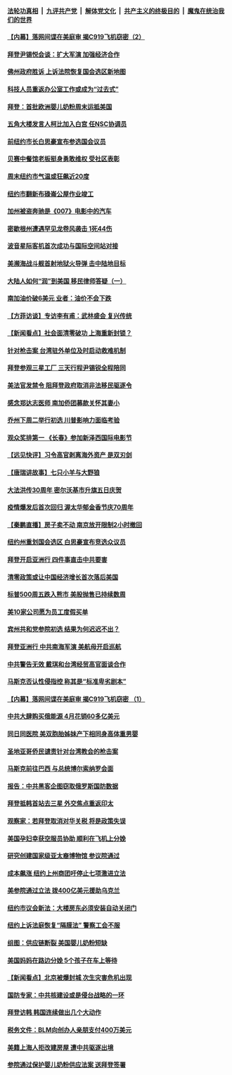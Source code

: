 ####  [法轮功真相](../../../../basic/blob/master/README.md?t=05220101) &nbsp;|&nbsp; [九评共产党](../../../../9ping.md/blob/master/README.md?t=05220101) &nbsp;|&nbsp; [解体党文化](../../../../jtdwh.md/blob/master/README.md?t=05220101)  &nbsp;|&nbsp; [共产主义的终极目的](../../../../gczydzjmd.md/blob/master/README.md?t=05220101) &nbsp;|&nbsp; [魔鬼在统治我们的世界](../../../../mgztzwmdsj.md/blob/master/README.md?t=05220101) 

#### [【内幕】落网间谍在美庭审 揭C919飞机窃密（2）](../pages/nsc412/n13742033.md?t=05220101) 

#### [拜登尹锡悦会谈：扩大军演 加强经济合作](../pages/nsc412/n13742175.md?t=05220101) 

#### [佛州政府胜诉 上诉法院恢复国会选区新地图](../pages/nsc412/n13742082.md?t=05220101) 

#### [科技人员重返办公室工作或成为“过去式”](../pages/nsc412/n13742088.md?t=05220101) 

#### [拜登：首批欧洲婴儿奶粉周末运抵美国](../pages/nsc412/n13741835.md?t=05220101) 

#### [五角大楼发言人柯比加入白宫 任NSC协调员](../pages/nsc412/n13742052.md?t=05220101) 

#### [前纽约市长白思豪宣布参选国会议员](../pages/nsc412/n13742025.md?t=05220101) 

#### [贝赛中餐馆老板挺身勇敢维权 受社区表彰](../pages/nsc412/n13742014.md?t=05220101) 

#### [周末纽约市气温或狂飙近20度](../pages/nsc412/n13742031.md?t=05220101) 

#### [纽约市翻新布碌崙公屋作业竣工](../pages/nsc412/n13742029.md?t=05220101) 

#### [加州被盗奔驰是《007》电影中的汽车](../pages/nsc412/n13742022.md?t=05220101) 

#### [密歇根州遭遇罕见龙卷风袭击 1死44伤](../pages/nsc412/n13742000.md?t=05220101) 

#### [波音星际客机首次成功与国际空间站对接](../pages/nsc412/n13741997.md?t=05220101) 

#### [美濒海战斗舰首射地狱火导弹 击中陆地目标](../pages/nsc412/n13741853.md?t=05220101) 

#### [大陆人如何“润”到美国 移民律师答疑（一）](../pages/nsc412/n13741908.md?t=05220101) 

#### [南加油价破6美元 业者：油价不会下跌](../pages/nsc412/n13741917.md?t=05220101) 

#### [【方菲访谈】专访李有甫：武林盛会 复兴传统](../pages/nsc412/n13741832.md?t=05220101) 

#### [【新闻看点】社会面清零破功 上海重新封锁？](../pages/nsc412/n13741869.md?t=05220101) 

#### [针对枪击案 台湾驻外单位及时启动救难机制](../pages/nsc412/n13741913.md?t=05220101) 

#### [拜登参观三星工厂 三天行程尹锡锐全程陪同](../pages/nsc412/n13741945.md?t=05220101) 

#### [美法官发禁令 阻拜登政府取消非法移民驱逐令](../pages/nsc412/n13741850.md?t=05220101) 

#### [感念郑达志医师 南加侨团募款关怀其妻小](../pages/nsc412/n13741880.md?t=05220101) 

#### [乔州下周二举行初选 川普影响力面临考验](../pages/nsc412/n13741800.md?t=05220101) 

#### [观众奖排第一 《长春》参加新泽西国际电影节](../pages/nsc412/n13741735.md?t=05220101) 

#### [【远见快评】习令高官剥离海外资产 是双刃剑](../pages/nsc412/n13741866.md?t=05220101) 

#### [【唐瑞讲故事】七只小羊与大野狼](../pages/nsc412/n13741713.md?t=05220101) 

#### [大法洪传30周年 密尔沃基市升旗五日庆贺](../pages/nsc412/n13741746.md?t=05220101) 

#### [疫情爆发后首次回归 渥太华郁金香节庆70周年](../pages/nsc412/n13741734.md?t=05220101) 

#### [【秦鹏直播】房子卖不动 南京放开限制2小时撤回](../pages/nsc412/n13741862.md?t=05220101) 

#### [纽约州重划国会选区 白思豪宣布竞选众议员](../pages/nsc412/n13741789.md?t=05220101) 

#### [拜登开启亚洲行 四件事直击中共要害](../pages/nsc412/n13741755.md?t=05220101) 

#### [清零政策或让中国经济增长首次落后美国](../pages/nsc412/n13741818.md?t=05220101) 

#### [标普500周五跌入熊市 美股抛售已持续数周](../pages/nsc412/n13741733.md?t=05220101) 

#### [美10家公司愿为员工度假买单](../pages/nsc412/n13741758.md?t=05220101) 

#### [宾州共和党参院初选 结果为何迟迟不出？](../pages/nsc412/n13741696.md?t=05220101) 

#### [拜登亚洲行 中共南海军演 美航母开启巡航](../pages/nsc412/n13741761.md?t=05220101) 

#### [中共警告无效 戴琪和台湾经贸高官面谈合作](../pages/nsc412/n13741718.md?t=05220101) 

#### [马斯克否认性侵指控 称其是“标准卑劣剧本”](../pages/nsc412/n13741699.md?t=05220101) 

#### [【内幕】落网间谍在美庭审 揭C919飞机窃密 （1）](../pages/nsc412/n13741269.md?t=05220101) 

#### [中共大肆购买俄能源 4月花销60多亿美元](../pages/nsc412/n13741698.md?t=05220101) 

#### [同日同医院 美双胞胎姊妹产下相同身高体重男婴](../pages/nsc412/n13741484.md?t=05220101) 

#### [圣地亚哥侨民谴责针对台湾教会的枪击案](../pages/nsc412/n13741644.md?t=05220101) 

#### [马斯克前往巴西 与总统博尔索纳罗会面](../pages/nsc412/n13741592.md?t=05220101) 

#### [报告：中共黑客企图窃取俄罗斯国防数据](../pages/nsc412/n13741568.md?t=05220101) 

#### [拜登抵韩首站去三星 外交焦点重返印太](../pages/nsc412/n13741591.md?t=05220101) 

#### [观察家：若拜登取消对华关税 将是政策失误](../pages/nsc412/n13741274.md?t=05220101) 

#### [美国孕妇幸获空服员协助 顺利在飞机上分娩](../pages/nsc412/n13741471.md?t=05220101) 

#### [研究创建国家级亚太裔博物馆 参议院通过](../pages/nsc412/n13741348.md?t=05220101) 

#### [成本飙涨 纽约上州商团吁停止七项激进立法](../pages/nsc412/n13741314.md?t=05220101) 

#### [美参院通过立法 拨400亿美元援助乌克兰](../pages/nsc412/n13741222.md?t=05220101) 

#### [纽约市议会新法：大楼房东必须安装自动关闭门](../pages/nsc412/n13741336.md?t=05220101) 

#### [纽约上诉法庭恢复“隔膜法” 警察工会不服](../pages/nsc412/n13741334.md?t=05220101) 

#### [组图：供应链断裂 美国婴儿奶粉短缺](../pages/nsc412/n13740585.md?t=05220101) 

#### [美国妈妈在路边分娩 5个孩子在车上等待](../pages/nsc412/n13741211.md?t=05220101) 

#### [【新闻看点】北京被爆封城 次生灾害危机出现](../pages/nsc412/n13741098.md?t=05220101) 

#### [国防专家：中共核建设或是侵台战略的一环](../pages/nsc412/n13741297.md?t=05220101) 

#### [拜登访韩 韩国连续做出几个大动作](../pages/nsc412/n13741304.md?t=05220101) 

#### [税务文件：BLM向创办人亲朋支付400万美元](../pages/nsc412/n13741108.md?t=05220101) 

#### [美籍上海人拒改建房屋 遭中共驱逐出境](../pages/nsc412/n13741264.md?t=05220101) 

#### [参院通过保护婴儿奶粉供应法案 送拜登签署](../pages/nsc412/n13741087.md?t=05220101) 

